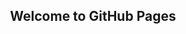 <div align="center"> 

## Welcome to GitHub Pages

</div>

[//]: # (You can use the [editor on GitHub]&#40;https://github.com/Mindula-Dilthushan/Mindula-Dilthushan/edit/master/docs/index.md&#41; to maintain and preview the content for your website in Markdown files.)

[//]: # (Whenever you commit to this repository, GitHub Pages will run [Jekyll]&#40;https://jekyllrb.com/&#41; to rebuild the pages in your site, from the content in your Markdown files.)

[//]: # ()
[//]: # (### Markdown)

[//]: # ()
[//]: # (Markdown is a lightweight and easy-to-use syntax for styling your writing. It includes conventions for)

[//]: # ()
[//]: # (```markdown)

[//]: # (Syntax highlighted code block)

[//]: # ()
[//]: # (# Header 1)

[//]: # (## Header 2)

[//]: # (### Header 3)

[//]: # ()
[//]: # (- Bulleted)

[//]: # (- List)

[//]: # ()
[//]: # (1. Numbered)

[//]: # (2. List)

[//]: # ()
[//]: # (**Bold** and _Italic_ and `Code` text)

[//]: # ()
[//]: # ([Link]&#40;url&#41; and ![Image]&#40;src&#41;)

[//]: # (```)

[//]: # ()
[//]: # (For more details see [GitHub Flavored Markdown]&#40;https://guides.github.com/features/mastering-markdown/&#41;.)

[//]: # ()
[//]: # (### Jekyll Themes)

[//]: # ()
[//]: # (Your Pages site will use the layout and styles from the Jekyll theme you have selected in your [repository settings]&#40;https://github.com/Mindula-Dilthushan/Mindula-Dilthushan/settings/pages&#41;. The name of this theme is saved in the Jekyll `_config.yml` configuration file.)

[//]: # ()
[//]: # (### Support or Contact)

[//]: # ()
[//]: # (Having trouble with Pages? Check out our [documentation]&#40;https://docs.github.com/categories/github-pages-basics/&#41; or [contact support]&#40;https://support.github.com/contact&#41; and we’ll help you sort it out.)
